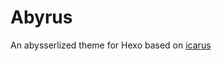 # Abyrus

An abysserlized theme for Hexo based on [icarus](https://github.com/ppoffice/hexo-theme-icarus)
